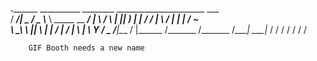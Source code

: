   ________.______________ __________ ________   ______________________ ___  
 /  _____/|   \_   _____/ \______   \\_____  \  \_____  \__    ___/   |   \ 
/   \  ___|   ||    __)    |    |  _/ /   |   \  /   |   \|    | /    ~    \
\    \_\  \   ||     \     |    |   \/    |    \/    |    \    | \    Y    /
 \______  /___|\___  /     |______  /\_______  /\_______  /____|  \___|_  / 
        \/         \/             \/         \/         \/              \/  

        GIF Booth needs a new name